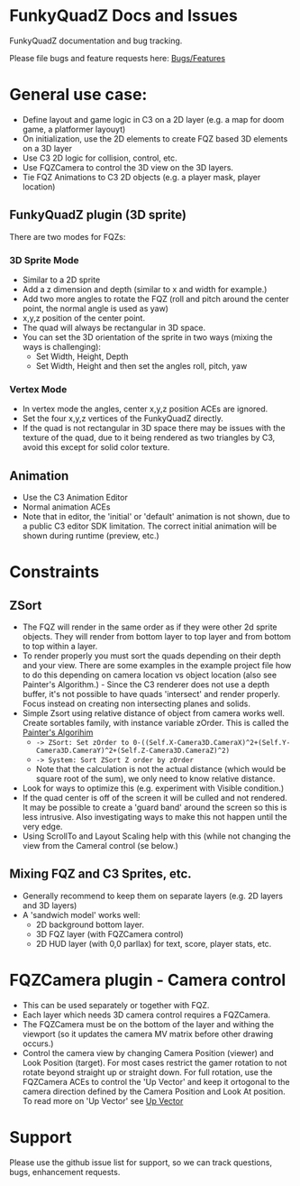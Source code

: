 # FunkyQuadZ Docs and Issues
FunkyQuadZ documentation and bug tracking.

Please file bugs and feature requests here: [Bugs/Features](https://github.com/MikalDev/FunkyQuadZ-Public/issues)

# General use case:
- Define layout and game logic in C3 on a 2D layer (e.g. a map for doom game, a platformer layouyt)
- On initialization, use the 2D elements to create FQZ based 3D elements on a 3D layer
- Use C3 2D logic for collision, control, etc.
- Use FQZCamera to control the 3D view on the 3D layers.
- Tie FQZ Animations to C3 2D objects (e.g. a player mask, player location)

## FunkyQuadZ plugin (3D sprite)
There are two modes for FQZs:

### 3D Sprite Mode
* Similar to a 2D sprite
* Add a z dimension and depth (similar to x and width for example.)
* Add two more angles to rotate the FQZ (roll and pitch around the center point, the normal angle is used as yaw) 
* x,y,z position of the center point.
* The quad will always be rectangular in 3D space.
* You can set the 3D orientation of the sprite in two ways (mixing the ways is challenging):
  * Set Width, Height, Depth
  * Set Width, Height and then set the angles roll, pitch, yaw
### Vertex Mode
* In vertex mode the angles, center x,y,z position ACEs are ignored.
* Set the four x,y,z vertices of the FunkyQuadZ directly.
* If the quad is not rectangular in 3D space there may be issues with the texture of the quad, due to it being rendered as two triangles by C3, avoid this except for solid color texture.
## Animation
- Use the C3 Animation Editor
- Normal animation ACEs
- Note that in editor, the 'initial' or 'default' animation is not shown, due to a public C3 editor SDK limitation. The correct initial animation will be shown during runtime (preview, etc.) 
# Constraints
## ZSort
- The FQZ will render in the same order as if they were other 2d sprite objects. They will render from bottom layer to top layer and from bottom to top within a layer.
- To render properly you must sort the quads depending on their depth and your view. There are some examples in the example project file how to do this depending on camera location vs object location (also see Painter's Algorithm.) - Since the C3 renderer does not use a depth buffer, it's not possible to have quads 'intersect' and render properly. Focus instead on creating non intersecting planes and solids.
- Simple Zsort using relative distance of object from camera works well. Create sortables family, with instance variable zOrder. This is called the [Painter's Algorihim](https://en.wikipedia.org/wiki/Painter%27s_algorithm)
  - `-> ZSort: Set zOrder to 0-((Self.X-Camera3D.CameraX)^2+(Self.Y-Camera3D.CameraY)^2+(Self.Z-Camera3D.CameraZ)^2)`
  - `-> System: Sort ZSort Z order by zOrder`
  - Note that the calculation is not the actual distance (which would be square root of the sum), we only need to know relative distance.
- Look for ways to optimize this (e.g. experiment with Visible condition.)
- If the quad center is off of the screen it will be culled and not rendered. It may be possible to create a 'guard band' around the screen so this is less intrusive. Also investigating ways to make this not happen until the very edge.
- Using ScrollTo and Layout Scaling help with this (while not changing the view from the Cameral control (se below.)
## Mixing FQZ and C3 Sprites, etc.
- Generally recommend to keep them on separate layers (e.g. 2D layers and 3D layers)
- A 'sandwich model' works well:
  - 2D background bottom layer.
  - 3D FQZ layer (with FQZCamera control)
  - 2D HUD layer (with 0,0 parllax) for text, score, player stats, etc.
# FQZCamera plugin - Camera control
- This can be used separately or together with FQZ.
- Each layer which needs 3D camera control requires a FQZCamera.
- The FQZCamera must be on the bottom of the layer and withing the viewport (so it updates the camera MV matrix before other drawing occurs.)
- Control the camera view by changing Camera Position (viewer) and Look Position (target). For most cases restrict the gamer rotation to not rotate beyond straight up or straight down. For full rotation, use the FQZCamera ACEs to control the 'Up Vector' and keep it ortogonal to the camera direction defined by the Camera Position and Look At position. To read more on 'Up Vector' see [Up Vector](http://learnwebgl.brown37.net/07_cameras/camera_introduction.html)

# Support
Please use the github issue list for support, so we can track questions, bugs, enhancement requests.

